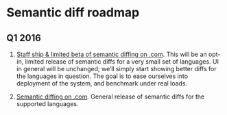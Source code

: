 # Semantic diff roadmap

## Q1 2016

1. [Staff ship & limited beta of semantic diffing on .com](https://github.com/github/semantic-diff/milestones/Staff%20Ship). This will be an opt-in, limited release of semantic diffs for a very small set of languages. UI in general will be unchanged; we’ll simply start showing better diffs for the languages in question. The goal is to ease ourselves into deployment of the system, and benchmark under real loads.

2. [Semantic diffing on .com](https://github.com/github/semantic-diff/milestones/Dot%20Calm). General release of semantic diffs for the supported languages.
